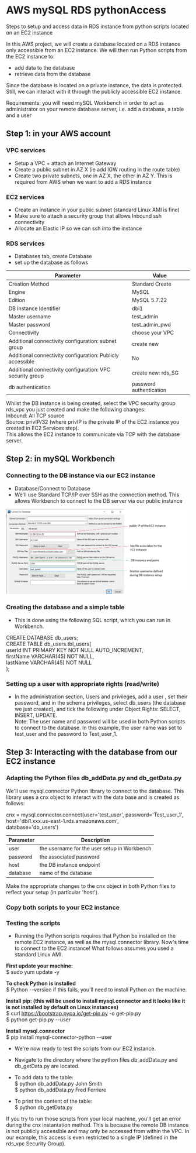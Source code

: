 # AWS mySQL RDS pythonAccess  
Steps to setup and access data in RDS instance from python scripts located on an EC2 instance  

In this AWS project, we will create a database located on a RDS instance only accessible from an EC2 instance. We will then run Python scripts from the EC2 instance to:
 * add data to the database
 * retrieve data from the database


Since the database is located on a private instance, the data is protected. Still, we can interact with it through the publicly accessible EC2 instance.

Requirements:
you will need mySQL Workbench in order to act as administrator on your remote database server, i.e. add a database, a table and a user

## Step 1: in your AWS account

### VPC services

* Setup a VPC + attach an Internet Gateway
* Create a public subnet in AZ X (ie add IGW routing in the route table)
* Create two private subnets, one in AZ X, the other in AZ Y. This is required from AWS when we want to add a RDS instance

### EC2 services

* Create an instance in your public subnet (standard Linux AMI is fine)
* Make sure to attach a security group that allows Inbound ssh connectivity
* Allocate an Elastic IP so we can ssh into the instance

### RDS services
 * Databases tab, create Database
 * set up the database as follows

 | Parameter | Value |
 | --- | --- |
 | Creation Method | Standard Create |
 | Engine | MySQL |
 | Edition | MySQL 5.7.22 |
 | DB Instance Identifier | dbi1 |
 | Master username | test_admin |
 | Master password | test_admin_pwd |
 | Connectivity | choose your VPC |
 | Additional connectivity configuration: subnet group | create new |
 | Additional connectivity configuration: Publicly accessible | No |
 | Additional connectivity configuration: VPC security group | create new: rds_SG |
 | db authentication | password authentication |

Whilst the DB instance is being created, select the VPC security group rds_vpc you just created and make the following changes:  
Inbound: All TCP source  
Source: privIP/32 (where privIP is the private IP of the EC2 instance you created in EC2 Services step).  
This allows the EC2 instance to communicate via TCP with the database server.

## Step 2: in mySQL Workbench

### Connecting to the DB instance via our EC2 instance

* Database/Connect to Database
* We'll use Standard TCP/IP over SSH as the connection method. This allows Workbench to connect to the DB server via our public instance


![](workbench_rdsConnection2.png)

### Creating the database and a simple table

* This is done using the following SQL script, which you can run in Workbench.

CREATE DATABASE db_users;  
CREATE TABLE db_users.tbl_users(  
  userId INT PRIMARY KEY NOT NULL AUTO_INCREMENT,  
  firstName VARCHAR(45) NOT NULL,  
  lastName VARCHAR(45) NOT NULL  
);  


### Setting up a user with appropriate rights (read/write)

* In the administration section, Users and privileges, add a user , set their password, and in the schema privileges, select db_users (the database we just created), and tick the following under Object Rights: SELECT, INSERT, UPDATE.  
Note: The user name and password will be used in both Python scripts to connect to the database. In this example, the user name was set to test_user and the password to Test_user_1.

## Step 3: Interacting with the database from our EC2 instance

### Adapting the Python files db_addData.py and db_getData.py

We'll use mysql.connector Python library to connect to the database. This library uses a cnx object to interact with the data base and is created as follows:

cnx = mysql.connector.connect(user='test_user',       password='Test_user_1',  
host='dbi1.xxx.us-east-1.rds.amazonaws.com',  
database='db_users')

| Parameter | Description |
| --- | --- |
| user | the username for the user setup in Workbench |
| password | the associated password |
| host | the DB instance endpoint |
| database | name of the database |

Make the appropriate changes to the cnx object in both Python files to reflect your setup (in particular 'host').

### Copy both scripts to your EC2 instance

### Testing the scripts

* Running the Python scripts requires that Python be installed on the remote EC2 instance, as well as the mysql.connector library. Now's time to connect to the EC2 instance! What follows assumes you used a standard Linux AMI.

<b>First update your machine:</b>  
$ sudo yum update -y

<b>To check Python is installed </b>  
$ Python --version
if this fails, you'll need to install Python on the machine.

<b>Install pip: (this will be used to install mysql.connector and it looks like it is not installed by default on Linux instances)  </b>  
$ curl https://bootstrap.pypa.io/get-pip.py -o get-pip.py  
$ python get-pip.py --user

<b>Install mysql.connector</b>   
$ pip install mysql-connector-python --user


* We're now ready to test the scripts from our EC2 instance.

* Navigate to the directory where the python files db_addData.py and db_getData.py are located.

* To add data to the table:  
$ python db_addData.py John Smith  
$ python db_addData.py Fred Ferriere

* To print the content of the table:  
$ python db_getData.py

If you try to run those scripts from your local machine, you'll get an error during the cnx instantation method. This is because the remote DB instance is not publicly accessible and may only be accessed from within the VPC. In our example, this access is even restricted to a single IP (defined in the rds_vpc Security Group).
